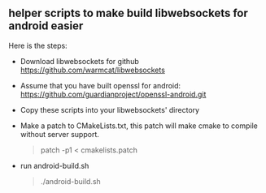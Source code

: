 ## helper scripts to make build libwebsockets for android easier
Here is the steps:
* Download libwebsockets for github https://github.com/warmcat/libwebsockets
* Assume that you have built openssl for android:   https://github.com/guardianproject/openssl-android.git
* Copy these scripts into your libwebsockets' directory
* Make a patch to CMakeLists.txt, this patch will make cmake to compile without server support.  
  
  > patch -p1 < cmakelists.patch

* run android-build.sh

  > ./android-build.sh
